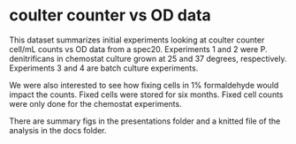 # coulter counter vs OD data

This dataset summarizes initial experiments looking at coulter counter cell/mL counts vs OD data from a spec20. Experiments 1 and 2 were P. denitrificans in chemostat culture grown at 25 and 37 degrees, respectively. Experiments 3 and 4 are batch culture experiments. 

We were also interested to see how fixing cells in 1% formaldehyde would impact the counts. Fixed cells were stored for six months. Fixed cell counts were only done for the chemostat experiments.

There are summary figs in the presentations folder and a knitted file of the analysis in the docs folder.